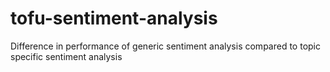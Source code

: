 # tofu-sentiment-analysis

Difference in performance of generic sentiment analysis compared to topic specific sentiment analysis
